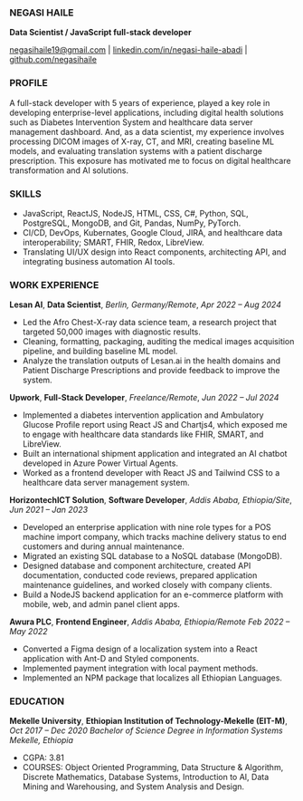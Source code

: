 ### NEGASI HAILE

**Data Scientist / JavaScript full-stack developer**

[negasihaile19@gmail.com](https://mail.google.com/mail/?extsrc=mailto&url=mailto:negasihaile.abadi@gmail.com) | [linkedin.com/in/negasi-haile-abadi](https://www.linkedin/in/negasi-haile-abadi) | [github.com/negasihaile](https://github.com/NegasiHaile)

### PROFILE

A full-stack developer with 5 years of experience, played a key role in developing enterprise-level applications, including digital health solutions such as Diabetes Intervention System and healthcare data server management dashboard. And, as a data scientist, my experience involves processing DICOM images of X-ray, CT, and MRI, creating baseline ML models, and evaluating translation systems with a patient discharge prescription. This exposure has motivated me to focus on digital healthcare transformation and AI solutions.

### SKILLS

- JavaScript, ReactJS, NodeJS, HTML, CSS, C#, Python, SQL, PostgreSQL, MongoDB, and Git, Pandas, NumPy, PyTorch.
- CI/CD, DevOps, Kubernates, Google Cloud, JIRA, and healthcare data interoperability; SMART, FHIR, Redox, LibreView.
- Translating UI/UX design into React components, architecting API, and integrating business automation AI tools.

### WORK EXPERIENCE

**Lesan AI**, **Data Scientist**, _Berlin, Germany/Remote_, _Apr 2022 – Aug 2024_

- Led the Afro Chest-X-ray data science team, a research project that targeted 50,000 images with diagnostic results.
- Cleaning, formatting, packaging, auditing the medical images acquisition pipeline, and building baseline ML model.
- Analyze the translation outputs of Lesan.ai in the health domains and Patient Discharge Prescriptions and provide feedback to improve the system.

**Upwork**, **Full-Stack Developer**, _Freelance/Remote_, _Jun 2022 – Jul 2024_

- Implemented a diabetes intervention application and Ambulatory Glucose Profile report using React JS and Chartjs4, which exposed me to engage with healthcare data standards like FHIR, SMART, and LibreView.
- Built an international shipment application and integrated an AI chatbot developed in Azure Power Virtual Agents.
- Worked as a frontend developer with React JS and Tailwind CSS to a healthcare data server management system.

**HorizontechICT Solution**, **Software Developer**, _Addis Ababa, Ethiopia/Site_, _Jun 2021 – Jan 2023_

- Developed an enterprise application with nine role types for a POS machine import company, which tracks machine delivery status to end customers and during annual maintenance.
- Migrated an existing SQL database to a NoSQL database (MongoDB).
- Designed database and component architecture, created API documentation, conducted code reviews, prepared application maintenance guidelines, and worked closely with company clients.
- Build a NodeJS backend application for an e-commerce platform with mobile, web, and admin panel client apps.

**Awura PLC**, **Frontend Engineer**, _Addis Ababa, Ethiopia/Remote_ _Feb 2022 – May 2022_

- Converted a Figma design of a localization system into a React application with Ant-D and Styled components.
- Implemented payment integration with local payment methods.
- Implemented an NPM package that localizes all Ethiopian Languages.

### EDUCATION

**Mekelle University**, **Ethiopian Institution of Technology-Mekelle (EIT-M)**, _Oct 2017 – Dec 2020_
_Bachelor of Science Degree in Information Systems Mekelle, Ethiopia_

- CGPA: 3.81
- COURSES: Object Oriented Programming, Data Structure & Algorithm, Discrete Mathematics, Database Systems, Introduction to AI, Data Mining and Warehousing, and System Analysis and Design.

<!-- Hello [Recipient's Name],

I'm glad to hear you're working in Digital Healthcare, an area I'm deeply interested in.

My name is Negasi, and I’m a full-stack developer and data scientist with 4 years of experience. Recently, I’ve been working on implementing the Ambulatory Glucose Profile report for CGM data visualization and a Diabetes Intervention System, where I processed medical images and glucose data. This exposure has further deepened my interest in Health AI and the transformation of digital healthcare.

Currently, my primary focus is specializing in Digital Healthcare Solutions and improving healthcare delivery. If there are any related positions on your team or others that you could refer me to, I would greatly appreciate it.

To learn more about my work, please visit my website: https://negasihaile.github.io/negasihaile/.

Best regards,
Negasi -->
